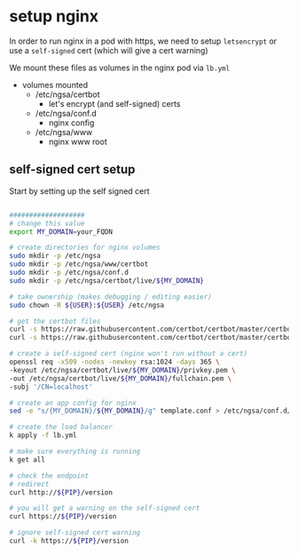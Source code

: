 # setup nginx

In order to run nginx in a pod with https, we need to setup `letsencrypt` or use a `self-signed` cert (which will give a cert warning)

We mount these files as volumes in the nginx pod via `lb.yml`

- volumes mounted
  - /etc/ngsa/certbot
    - let's encrypt (and self-signed) certs
  - /etc/ngsa/conf.d
    - nginx config
  - /etc/ngsa/www
    - nginx www root


## self-signed cert setup

Start by setting up the self signed cert

``` bash

###################
# change this value
export MY_DOMAIN=your_FQDN

# create directories for nginx volumes
sudo mkdir -p /etc/ngsa
sudo mkdir -p /etc/ngsa/www/certbot
sudo mkdir -p /etc/ngsa/conf.d
sudo mkdir -p /etc/ngsa/certbot/live/${MY_DOMAIN}

# take ownership (makes debugging / editing easier)
sudo chown -R ${USER}:${USER} /etc/ngsa

# get the certbot files
curl -s https://raw.githubusercontent.com/certbot/certbot/master/certbot-nginx/certbot_nginx/_internal/tls_configs/options-ssl-nginx.conf > /etc/ngsa/certbot/options-ssl-nginx.conf
curl -s https://raw.githubusercontent.com/certbot/certbot/master/certbot/certbot/ssl-dhparams.pem > /etc/ngsa/certbot/ssl-dhparams.pem

# create a self-signed cert (nginx won't run without a cert)
openssl req -x509 -nodes -newkey rsa:1024 -days 365 \
-keyout /etc/ngsa/certbot/live/${MY_DOMAIN}/privkey.pem \
-out /etc/ngsa/certbot/live/${MY_DOMAIN}/fullchain.pem \
-subj '/CN=localhost'

# create an app config for nginx
sed -e "s/{MY_DOMAIN}/${MY_DOMAIN}/g" template.conf > /etc/ngsa/conf.d/ngsa.conf

# create the load balancer
k apply -f lb.yml

# make sure everything is running
k get all

# check the endpoint
# redirect
curl http://${PIP}/version

# you will get a warning on the self-signed cert
curl https://${PIP}/version

# ignore self-signed cert warning
curl -k https://${PIP}/version
